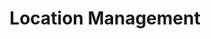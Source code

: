---
title: Location Management
layout: default
parent: Collection Management
nav_order: 2
has_children: true
---